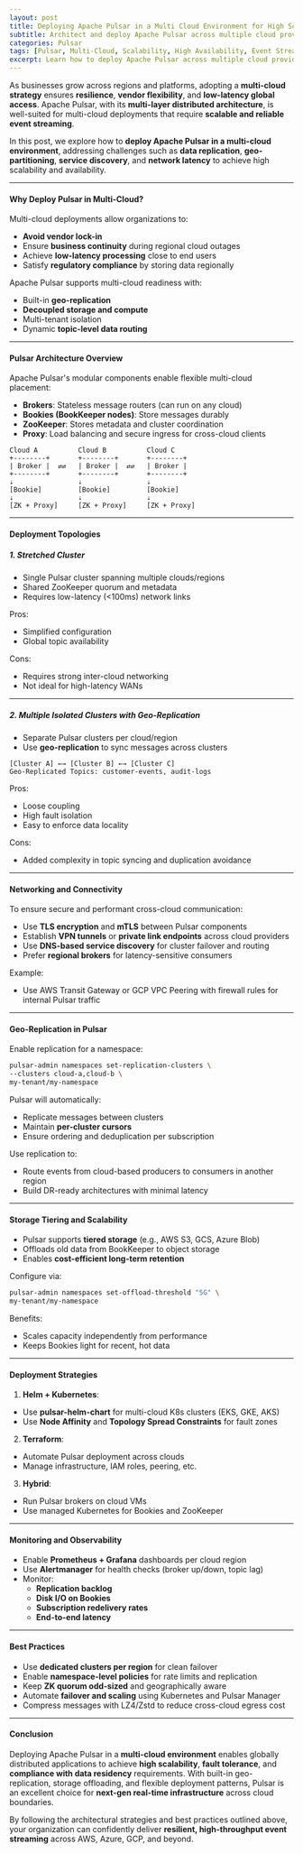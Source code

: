 ```yaml
---
layout: post
title: Deploying Apache Pulsar in a Multi Cloud Environment for High Scalability
subtitle: Architect and deploy Apache Pulsar across multiple cloud providers for resilient, high-throughput event streaming
categories: Pulsar
tags: [Pulsar, Multi-Cloud, Scalability, High Availability, Event Streaming, Distributed Systems, Cloud Architecture]
excerpt: Learn how to deploy Apache Pulsar across multiple cloud providers to achieve high scalability, resilience, and global data availability. Explore deployment topologies, networking strategies, and best practices.
---
```

As businesses grow across regions and platforms, adopting a **multi-cloud strategy** ensures **resilience**, **vendor flexibility**, and **low-latency global access**. Apache Pulsar, with its **multi-layer distributed architecture**, is well-suited for multi-cloud deployments that require **scalable and reliable event streaming**.

In this post, we explore how to **deploy Apache Pulsar in a multi-cloud environment**, addressing challenges such as **data replication**, **geo-partitioning**, **service discovery**, and **network latency** to achieve high scalability and availability.

---

#### Why Deploy Pulsar in Multi-Cloud?

Multi-cloud deployments allow organizations to:
- **Avoid vendor lock-in**
- Ensure **business continuity** during regional cloud outages
- Achieve **low-latency processing** close to end users
- Satisfy **regulatory compliance** by storing data regionally

Apache Pulsar supports multi-cloud readiness with:
- Built-in **geo-replication**
- **Decoupled storage and compute**
- Multi-tenant isolation
- Dynamic **topic-level data routing**

---

#### Pulsar Architecture Overview

Apache Pulsar's modular components enable flexible multi-cloud placement:

- **Brokers**: Stateless message routers (can run on any cloud)
- **Bookies (BookKeeper nodes)**: Store messages durably
- **ZooKeeper**: Stores metadata and cluster coordination
- **Proxy**: Load balancing and secure ingress for cross-cloud clients

```
Cloud A          Cloud B          Cloud C
+--------+       +--------+       +--------+
| Broker |  ⇄⇄   | Broker |  ⇄⇄   | Broker |
+--------+       +--------+       +--------+
⇣                ⇣                ⇣
[Bookie]         [Bookie]         [Bookie]
⇣                ⇣                ⇣
[ZK + Proxy]     [ZK + Proxy]     [ZK + Proxy]
```

---

#### Deployment Topologies

##### 1. **Stretched Cluster**

- Single Pulsar cluster spanning multiple clouds/regions
- Shared ZooKeeper quorum and metadata
- Requires low-latency (<100ms) network links

Pros:
- Simplified configuration
- Global topic availability

Cons:
- Requires strong inter-cloud networking
- Not ideal for high-latency WANs

---

##### 2. **Multiple Isolated Clusters with Geo-Replication**

- Separate Pulsar clusters per cloud/region
- Use **geo-replication** to sync messages across clusters

```
[Cluster A] ←→ [Cluster B] ←→ [Cluster C]
Geo-Replicated Topics: customer-events, audit-logs
```

Pros:
- Loose coupling
- High fault isolation
- Easy to enforce data locality

Cons:
- Added complexity in topic syncing and duplication avoidance

---

#### Networking and Connectivity

To ensure secure and performant cross-cloud communication:

- Use **TLS encryption** and **mTLS** between Pulsar components
- Establish **VPN tunnels** or **private link endpoints** across cloud providers
- Use **DNS-based service discovery** for cluster failover and routing
- Prefer **regional brokers** for latency-sensitive consumers

Example:
- Use AWS Transit Gateway or GCP VPC Peering with firewall rules for internal Pulsar traffic

---

#### Geo-Replication in Pulsar

Enable replication for a namespace:

```bash
pulsar-admin namespaces set-replication-clusters \
--clusters cloud-a,cloud-b \
my-tenant/my-namespace
```

Pulsar will automatically:
- Replicate messages between clusters
- Maintain **per-cluster cursors**
- Ensure ordering and deduplication per subscription

Use replication to:
- Route events from cloud-based producers to consumers in another region
- Build DR-ready architectures with minimal latency

---

#### Storage Tiering and Scalability

- Pulsar supports **tiered storage** (e.g., AWS S3, GCS, Azure Blob)
- Offloads old data from BookKeeper to object storage
- Enables **cost-efficient long-term retention**

Configure via:

```bash
pulsar-admin namespaces set-offload-threshold "5G" \
my-tenant/my-namespace
```

Benefits:
- Scales capacity independently from performance
- Keeps Bookies light for recent, hot data

---

#### Deployment Strategies

1. **Helm + Kubernetes**:
  - Use **pulsar-helm-chart** for multi-cloud K8s clusters (EKS, GKE, AKS)
  - Use **Node Affinity** and **Topology Spread Constraints** for fault zones

2. **Terraform**:
  - Automate Pulsar deployment across clouds
  - Manage infrastructure, IAM roles, peering, etc.

3. **Hybrid**:
  - Run Pulsar brokers on cloud VMs
  - Use managed Kubernetes for Bookies and ZooKeeper

---

#### Monitoring and Observability

- Enable **Prometheus + Grafana** dashboards per cloud region
- Use **Alertmanager** for health checks (broker up/down, topic lag)
- Monitor:
  - **Replication backlog**
  - **Disk I/O on Bookies**
  - **Subscription redelivery rates**
  - **End-to-end latency**

---

#### Best Practices

- Use **dedicated clusters per region** for clean failover
- Enable **namespace-level policies** for rate limits and replication
- Keep **ZK quorum odd-sized** and geographically aware
- Automate **failover and scaling** using Kubernetes and Pulsar Manager
- Compress messages with LZ4/Zstd to reduce cross-cloud egress cost

---

#### Conclusion

Deploying Apache Pulsar in a **multi-cloud environment** enables globally distributed applications to achieve **high scalability**, **fault tolerance**, and **compliance with data residency** requirements. With built-in geo-replication, storage offloading, and flexible deployment patterns, Pulsar is an excellent choice for **next-gen real-time infrastructure** across cloud boundaries.

By following the architectural strategies and best practices outlined above, your organization can confidently deliver **resilient, high-throughput event streaming** across AWS, Azure, GCP, and beyond.

